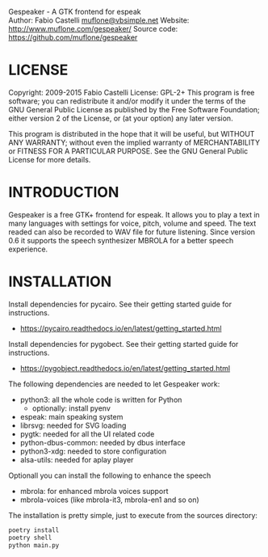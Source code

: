 Gespeaker - A GTK frontend for espeak  
Author: Fabio Castelli <muflone@vbsimple.net>
Website: http://www.muflone.com/gespeaker/
Source code: https://github.com/muflone/gespeaker

# LICENSE

Copyright: 2009-2015 Fabio Castelli
License: GPL-2+
This program is free software; you can redistribute it and/or modify it
under the terms of the GNU General Public License as published by the Free
Software Foundation; either version 2 of the License, or (at your option)
any later version.
 
This program is distributed in the hope that it will be useful, but WITHOUT
ANY WARRANTY; without even the implied warranty of MERCHANTABILITY or
FITNESS FOR A PARTICULAR PURPOSE.  See the GNU General Public License for
more details.

# INTRODUCTION

Gespeaker is a free GTK+ frontend for espeak.
It allows you to play a text in many languages with settings for voice, pitch,
volume and speed.
The text readed can also be recorded to WAV file for future listening.
Since version 0.6 it supports the speech synthesizer MBROLA for a better speech
experience.

# INSTALLATION

Install dependencies for pycairo. See their getting started guide for instructions.
 - https://pycairo.readthedocs.io/en/latest/getting_started.html

Install dependencies for pygobect. See their getting started guide for instructions.
 - https://pygobject.readthedocs.io/en/latest/getting_started.html

The following dependencies are needed to let Gespeaker work:
 - python3: all the whole code is written for Python
    - optionally: install pyenv
 - espeak: main speaking system
 - librsvg: needed for SVG loading
 - pygtk: needed for all the UI related code
 - python-dbus-common: needed by dbus interface
 - python3-xdg: needed to store configuration
 - alsa-utils: needed for aplay player

Optionall you can install the following to enhance the speech
 - mbrola: for enhanced mbrola voices support
 - mbrola-voices (like mbrola-it3, mbrola-en1 and so on)

The installation is pretty simple, just to execute from the sources directory:
```sh
poetry install
poetry shell
python main.py
```